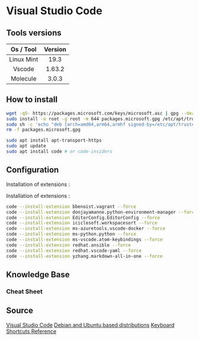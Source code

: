 # Visual Studio Code

## Tools versions

| Os / Tool  | Version |
| :--------: | :-----: |
| Linux Mint |  19.3   |
|   Vscode   | 1.63.2  |
|  Molecule  |  3.0.3  |

## How to install

```sh
wget -qO- https://packages.microsoft.com/keys/microsoft.asc | gpg --dearmor > packages.microsoft.gpg
sudo install -o root -g root -m 644 packages.microsoft.gpg /etc/apt/trusted.gpg.d/
sudo sh -c 'echo "deb [arch=amd64,arm64,armhf signed-by=/etc/apt/trusted.gpg.d/packages.microsoft.gpg] https://packages.microsoft.com/repos/code stable main" > /etc/apt/sources.list.d/vscode.list'
rm -f packages.microsoft.gpg
```

```sh
sudo apt install apt-transport-https
sudo apt update
sudo apt install code # or code-insiders
```

## Configuration

Installation of extensions :

Installation of extensions :

```sh
code --install-extension bbenoist.vagrant --force
code --install-extension donjayamanne.python-environment-manager --force
code --install-extension EditorConfig.EditorConfig --force
code --install-extension iciclesoft.workspacesort --force
code --install-extension ms-azuretools.vscode-docker --force
code --install-extension ms-python.python --force
code --install-extension ms-vscode.atom-keybindings --force
code --install-extension redhat.ansible --force
code --install-extension redhat.vscode-yaml --force
code --install-extension yzhang.markdown-all-in-one --force
```

## Knowledge Base

### Cheat Sheet

## Source

[Visual Studio Code](https://code.visualstudio.com/)
[Debian and Ubuntu based distributions](https://code.visualstudio.com/docs/setup/linux#_debian-and-ubuntu-based-distributions)
[Keyboard Shortcuts Reference](https://code.visualstudio.com/shortcuts/keyboard-shortcuts-linux.pdf)
